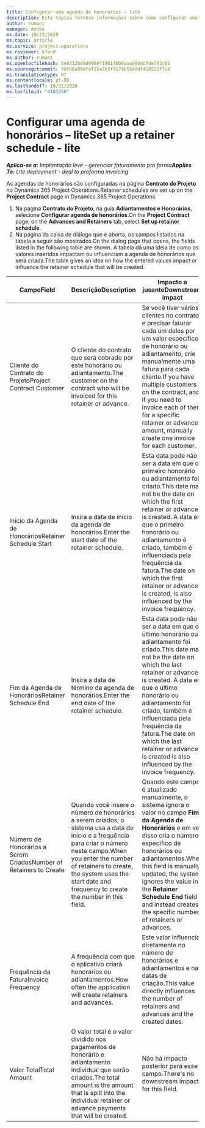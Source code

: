 ```yaml
---
title: Configurar uma agenda de honorários – lite
description: Este tópico fornece informações sobre como configurar uma agenda de honorários no Project Operations.
author: rumant
manager: Annbe
ms.date: 10/22/2020
ms.topic: article
ms.service: project-operations
ms.reviewer: kfend
ms.author: rumant
ms.openlocfilehash: 5e0312b89d9969f140146b6aaaa9bdcfde702c0b
ms.sourcegitcommit: f6f86e80dfef15a7b5f9174b55dddf410522f7c8
ms.translationtype: HT
ms.contentlocale: pt-BR
ms.lasthandoff: 10/31/2020
ms.locfileid: "4181258"
---
```

# <a name="set-up-a-retainer-schedule---lite"></a><span data-ttu-id="a56a0-103">Configurar uma agenda de honorários – lite</span><span class="sxs-lookup"><span data-stu-id="a56a0-103">Set up a retainer schedule - lite</span></span>

<span data-ttu-id="a56a0-104">_**Aplica-se a:** Implantação leve - gerenciar faturamento pro forma_</span><span class="sxs-lookup"><span data-stu-id="a56a0-104">_**Applies To:** Lite deployment - deal to proforma invoicing_</span></span>

<span data-ttu-id="a56a0-105">As agendas de honorários são configuradas na página **Contrato do Projeto** no Dynamics 365 Project Operations.</span><span class="sxs-lookup"><span data-stu-id="a56a0-105">Retainer schedules are set up on the **Project Contract** page in Dynamics 365 Project Operations.</span></span>

1. <span data-ttu-id="a56a0-106">Na página **Contrato do Projeto**, na guia **Adiantamentos e Honorários**, selecione **Configurar agenda de honorários**.</span><span class="sxs-lookup"><span data-stu-id="a56a0-106">On the **Project Contract** page, on the **Advances and Retainers** tab, select **Set up retainer schedule**.</span></span>
2. <span data-ttu-id="a56a0-107">Na página da caixa de diálogo que é aberta, os campos listados na tabela a seguir são mostrados.</span><span class="sxs-lookup"><span data-stu-id="a56a0-107">On the dialog page that opens, the fields listed in the following table are shown.</span></span> <span data-ttu-id="a56a0-108">A tabela dá uma ideia de como os valores inseridos impactam ou influenciam a agenda de honorários que será criada.</span><span class="sxs-lookup"><span data-stu-id="a56a0-108">The table gives an idea on how the entered values impact or influence the retainer schedule that will be created.</span></span>

| <span data-ttu-id="a56a0-109">Campo</span><span class="sxs-lookup"><span data-stu-id="a56a0-109">Field</span></span> | <span data-ttu-id="a56a0-110">Descrição</span><span class="sxs-lookup"><span data-stu-id="a56a0-110">Description</span></span> | <span data-ttu-id="a56a0-111">Impacto a jusante</span><span class="sxs-lookup"><span data-stu-id="a56a0-111">Downstream impact</span></span> |
| --- | --- | --- |
| <span data-ttu-id="a56a0-112">Cliente do Contrato do Projeto</span><span class="sxs-lookup"><span data-stu-id="a56a0-112">Project Contract Customer</span></span> | <span data-ttu-id="a56a0-113">O cliente do contrato que será cobrado por este honorário ou adiantamento.</span><span class="sxs-lookup"><span data-stu-id="a56a0-113">The customer on the contract who will be invoiced for this retainer or advance.</span></span> | <span data-ttu-id="a56a0-114">Se você tiver vários clientes no contrato e precisar faturar cada um deles por um valor específico de honorário ou adiantamento, crie manualmente uma fatura para cada cliente.</span><span class="sxs-lookup"><span data-stu-id="a56a0-114">If you have multiple customers on the contract, and if you need to invoice each of them for a specific retainer or advance amount, manually create one invoice for each customer.</span></span> |
| <span data-ttu-id="a56a0-115">Início da Agenda de Honorários</span><span class="sxs-lookup"><span data-stu-id="a56a0-115">Retainer Schedule Start</span></span> | <span data-ttu-id="a56a0-116">Insira a data de início da agenda de honorários.</span><span class="sxs-lookup"><span data-stu-id="a56a0-116">Enter the start date of the retainer schedule.</span></span> | <span data-ttu-id="a56a0-117">Esta data pode não ser a data em que o primeiro honorário ou adiantamento foi criado.</span><span class="sxs-lookup"><span data-stu-id="a56a0-117">This date may not be the date on which the first retainer or advance is created.</span></span> <span data-ttu-id="a56a0-118">A data em que o primeiro honorário ou adiantamento é criado, também é influenciada pela frequência da fatura.</span><span class="sxs-lookup"><span data-stu-id="a56a0-118">The date on which the first retainer or advance is created, is also influenced by the invoice frequency.</span></span> |
| <span data-ttu-id="a56a0-119">Fim da Agenda de Honorários</span><span class="sxs-lookup"><span data-stu-id="a56a0-119">Retainer Schedule End</span></span> | <span data-ttu-id="a56a0-120">Insira a data de término da agenda de honorários.</span><span class="sxs-lookup"><span data-stu-id="a56a0-120">Enter the end date of the retainer schedule.</span></span> | <span data-ttu-id="a56a0-121">Esta data pode não ser a data em que o último honorário ou adiantamento foi criado.</span><span class="sxs-lookup"><span data-stu-id="a56a0-121">This date may not be the date on which the last retainer or advance is created.</span></span> <span data-ttu-id="a56a0-122">A data em que o último honorário ou adiantamento foi criado, também é influenciada pela frequência da fatura.</span><span class="sxs-lookup"><span data-stu-id="a56a0-122">The date on which the last retainer or advance is created is also influenced by the invoice frequency.</span></span> |
| <span data-ttu-id="a56a0-123">Número de Honorários a Serem Criados</span><span class="sxs-lookup"><span data-stu-id="a56a0-123">Number of Retainers to Create</span></span> | <span data-ttu-id="a56a0-124">Quando você insere o número de honorários a serem criados, o sistema usa a data de início e a frequência para criar o número neste campo.</span><span class="sxs-lookup"><span data-stu-id="a56a0-124">When you enter the number of retainers to create, the system uses the start date and frequency to create the number in this field.</span></span> | <span data-ttu-id="a56a0-125">Quando este campo é atualizado manualmente, o sistema ignora o valor no campo **Fim da Agenda de Honorários** e em vez disso cria o número específico de honorários ou adiantamentos.</span><span class="sxs-lookup"><span data-stu-id="a56a0-125">When this field is manually updated, the system ignores the value in the **Retainer Schedule End** field and instead creates the specific number of retainers or advances.</span></span> |
| <span data-ttu-id="a56a0-126">Frequência da Fatura</span><span class="sxs-lookup"><span data-stu-id="a56a0-126">Invoice Frequency</span></span> | <span data-ttu-id="a56a0-127">A frequência com que o aplicativo criará honorários ou adiantamentos.</span><span class="sxs-lookup"><span data-stu-id="a56a0-127">How often the application will create retainers and advances.</span></span> | <span data-ttu-id="a56a0-128">Este valor influencia diretamente no número de honorários e adiantamentos e nas datas de criação.</span><span class="sxs-lookup"><span data-stu-id="a56a0-128">This value directly influences the number of retainers and advances and the created dates.</span></span> |
| <span data-ttu-id="a56a0-129">Valor Total</span><span class="sxs-lookup"><span data-stu-id="a56a0-129">Total Amount</span></span> | <span data-ttu-id="a56a0-130">O valor total é o valor dividido nos pagamentos de honorário e adiantamento individual que serão criados.</span><span class="sxs-lookup"><span data-stu-id="a56a0-130">The total amount is the amount that is split into the individual retainer or advance payments that will be created.</span></span> | <span data-ttu-id="a56a0-131">Não há impacto posterior para esse campo.</span><span class="sxs-lookup"><span data-stu-id="a56a0-131">There's no downstream impact for this field.</span></span> |
